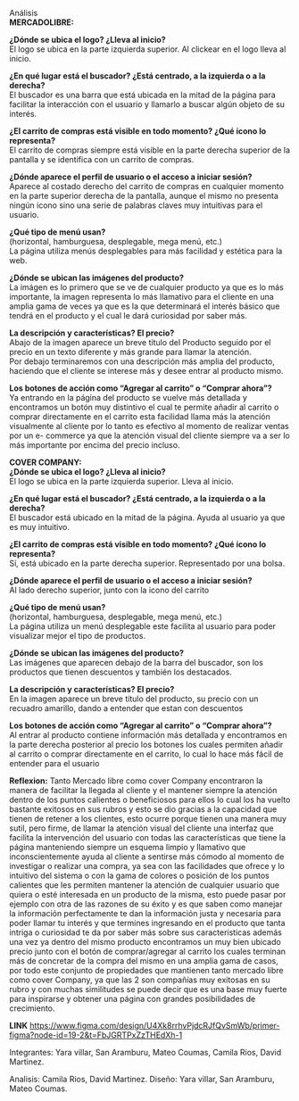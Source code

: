 Análisis  
**MERCADOLIBRE:**

**¿Dónde se ubica el logo? ¿Lleva al inicio?**  
El logo se ubica en la parte izquierda superior. Al clickear en el logo lleva al inicio.

**¿En qué lugar está el buscador? ¿Está centrado, a la izquierda o a la derecha?**  
El buscador es una barra que está ubicada en la mitad de la página para facilitar la interacción con el usuario y llamarlo a buscar algún objeto de su interés.

**¿El carrito de compras está visible en todo momento? ¿Qué ícono lo representa?**  
El carrito de compras siempre está visible en la parte derecha superior de la pantalla y se identifica con un carrito de compras.

**¿Dónde aparece el perfil de usuario o el acceso a iniciar sesión?**  
Aparece al costado derecho del carrito de compras en cualquier momento en la parte superior derecha de la pantalla, aunque el mismo no presenta ningún icono sino una serie de palabras claves muy intuitivas para el usuario.

**¿Qué tipo de menú usan?**  
(horizontal, hamburguesa, desplegable, mega menú, etc.)  
La página utiliza menús desplegables para más facilidad y estética para la web.

**¿Dónde se ubican las imágenes del producto?**  
La imágen es lo primero que se ve de cualquier producto ya que es lo más importante, la imagen representa lo más llamativo para el cliente en una amplia gama de veces ya que es la que determinará el interés básico que tendrá en el producto y el cual le dará curiosidad por saber más.

**La descripción y características? El precio?**  
Abajo de la imagen aparece un breve título del Producto seguido por el precio en un texto diferente y más grande para llamar la atención.  
Por debajo terminaremos con una descripción más amplia del producto, haciendo que el cliente se interese más y desee entrar al producto mismo.

**Los botones de acción como “Agregar al carrito” o “Comprar ahora”?**  
Ya entrando en la página del producto se vuelve más detallada y encontramos un botón muy distintivo el cual te permite añadir al carrito o comprar directamente en el carrito esta facilidad llama más la atención visualmente al cliente por lo tanto es efectivo al momento de realizar ventas por un e- commerce ya que la atención visual del cliente siempre va a ser lo más importante por encima del precio incluso.

**COVER COMPANY:**  
**¿Dónde se ubica el logo? ¿Lleva al inicio?**  
El logo se ubica en la parte izquierda superior. Lleva al inicio.

**¿En qué lugar está el buscador? ¿Está centrado, a la izquierda o a la derecha?**  
El buscador está ubicado en la mitad de la página. Ayuda al usuario ya que es muy intuitivo.

**¿El carrito de compras está visible en todo momento? ¿Qué ícono lo representa?**  
Sí, está ubicado en la parte derecha superior. Representado por una bolsa.

**¿Dónde aparece el perfil de usuario o el acceso a iniciar sesión?**  
Al lado derecho superior, junto con la icono del carrito

**¿Qué tipo de menú usan?**  
(horizontal, hamburguesa, desplegable, mega menú, etc.)  
La página utiliza un menú desplegable este facilita al usuario para poder visualizar mejor el tipo de productos.

**¿Dónde se ubican las imágenes del producto?**  
Las imágenes que aparecen debajo de la barra del buscador, son los productos que tienen descuentos y también los destacados.

**La descripción y características? El precio?**  
En la imagen aparece un breve título del producto, su precio con un recuadro amarillo, dando a entender que estan con descuentos

**Los botones de acción como “Agregar al carrito” o “Comprar ahora”?**  
Al entrar al producto contiene información más detallada y encontramos en la parte derecha posterior al precio los botones los cuales permiten añadir al carrito o comprar directamente en el carrito, lo cual lo hace más fácil de entender para el usuario

**Reflexion:**
Tanto Mercado libre como cover Company encontraron la manera de facilitar la llegada al cliente y el mantener siempre la atención dentro de los puntos calientes o beneficiosos para ellos lo cual los ha vuelto bastante exitosos en sus rubros y esto se dio gracias a la capacidad que tienen de retener a los clientes,
esto ocurre porque tienen una manera muy sutil, pero firme, de llamar la atención visual del cliente una interfaz que facilita la intervención del usuario con todas las características que tiene la página manteniendo siempre un esquema limpio y llamativo que inconscientemente ayuda al cliente a sentirse más cómodo al momento de investigar o realizar una compra, ya sea con las facilidades que ofrece y lo intuitivo del sistema o con la gama de colores o posición de los puntos calientes que les permiten mantener la atención de cualquier usuario que quiera o esté interesada en un producto de la misma, esto puede pasar por ejemplo con otra de las razones de su éxito y es que saben como manejar la información perfectamente te dan la información justa y necesaria para poder llamar tu interés y que termines ingresando en el producto que tanta intriga o curiosidad te da por saber más sobre sus características además una vez ya dentro del mismo producto encontramos un muy bien ubicado precio junto con el botón de comprar/agregar al carrito los cuales terminan más de concretar de la compra del mismo en una amplia gama de casos, por todo este conjunto de propiedades que mantienen tanto mercado libre como cover Company, ya que las 2 son compañías muy exitosas en su rubro y con muchas similitudes se puede decir que es una base muy fuerte para inspirarse y obtener una página con grandes posibilidades de crecimiento.

**LINK**
https://www.figma.com/design/U4Xk8rrhvPjdcRJfQvSmWb/primer-figma?node-id=19-2&t=FbJGRTPxZzTHEdXh-1

Integrantes: Yara villar, San Aramburu, Mateo Coumas, Camila Rios, David Martinez.

Analisis: Camila Rios, David Martinez.
Diseño: Yara villar, San Aramburu, Mateo Coumas.
